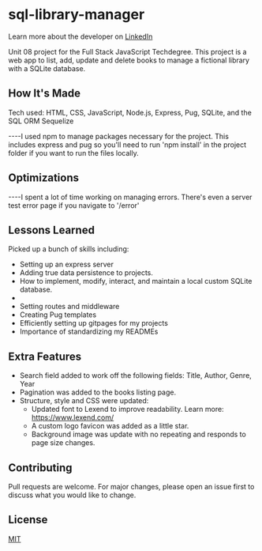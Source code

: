 # sql-library-manager
Learn more about the developer on <a href="https://www.linkedin.com/in/tamarabuilds/" target="_blank">LinkedIn</a>

Unit 08 project for the Full Stack JavaScript Techdegree. This project is a web app to list, add, update and delete books to manage a fictional library with a SQLite database.



## How It's Made

Tech used: HTML, CSS, JavaScript, Node.js, Express, Pug, SQLite, and the SQL ORM Sequelize

----I used npm to manage packages necessary for the project. This includes express and pug so you'll need to run 'npm install' in the project folder if you want to run the files locally.


## Optimizations

----I spent a lot of time working on managing errors. There's even a server test error page if you navigate to '/error'


## Lessons Learned

Picked up a bunch of skills including:
 * Setting up an express server
 * Adding true data persistence to projects.
 * How to implement, modify, interact, and maintain a local custom SQLite database.
 * 
 * Setting routes and middleware
 * Creating Pug templates 
 * Efficiently setting up gitpages for my projects
 * Importance of standardizing my READMEs


## Extra Features

* Search field added to work off the following fields: Title, Author, Genre, Year
* Pagination was added to the books listing page.
* Structure, style and CSS were updated:
  * Updated font to Lexend to improve readability. Learn more: https://www.lexend.com/
  * A custom logo favicon was added as a little star.
  * Background image was update with no repeating and responds to page size changes.


## Contributing

Pull requests are welcome. For major changes, please open an issue first to discuss what you would like to change.


## License

[MIT](https://choosealicense.com/licenses/mit/)

